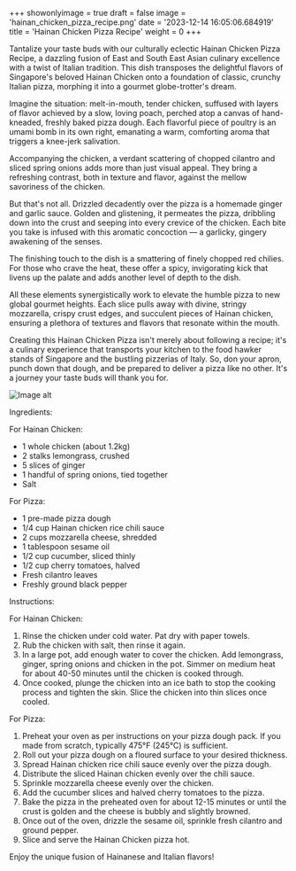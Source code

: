 +++ 
showonlyimage = true 
draft = false 
image = 'hainan_chicken_pizza_recipe.png'
date = '2023-12-14 16:05:06.684919' 
title = 'Hainan Chicken Pizza Recipe' 
weight = 0
+++ 
 
Tantalize your taste buds with our culturally eclectic Hainan Chicken Pizza Recipe, a dazzling fusion of East and South East Asian culinary excellence with a twist of Italian tradition. This dish transposes the delightful flavors of Singapore's beloved Hainan Chicken onto a foundation of classic, crunchy Italian pizza, morphing it into a gourmet globe-trotter's dream.

Imagine the situation: melt-in-mouth, tender chicken, suffused with layers of flavor achieved by a slow, loving poach, perched atop a canvas of hand-kneaded, freshly baked pizza dough. Each flavorful piece of poultry is an umami bomb in its own right, emanating a warm, comforting aroma that triggers a knee-jerk salivation.

Accompanying the chicken, a verdant scattering of chopped cilantro and sliced spring onions adds more than just visual appeal. They bring a refreshing contrast, both in texture and flavor, against the mellow savoriness of the chicken.

But that's not all. Drizzled decadently over the pizza is a homemade ginger and garlic sauce. Golden and glistening, it permeates the pizza, dribbling down into the crust and seeping into every crevice of the chicken. Each bite you take is infused with this aromatic concoction — a garlicky, gingery awakening of the senses.

The finishing touch to the dish is a smattering of finely chopped red chilies. For those who crave the heat, these offer a spicy, invigorating kick that livens up the palate and adds another level of depth to the dish.

All these elements synergistically work to elevate the humble pizza to new global gourmet heights. Each slice pulls away with divine, stringy mozzarella, crispy crust edges, and succulent pieces of Hainan chicken, ensuring a plethora of textures and flavors that resonate within the mouth.

Creating this Hainan Chicken Pizza isn't merely about following a recipe; it's a culinary experience that transports your kitchen to the food hawker stands of Singapore and the bustling pizzerias of Italy. So, don your apron, punch down that dough, and be prepared to deliver a pizza like no other. It's a journey your taste buds will thank you for. 

![Image alt](/hainan_chicken_pizza_recipe.png '300px')

Ingredients: 

For Hainan Chicken:
- 1 whole chicken (about 1.2kg)
- 2 stalks lemongrass, crushed
- 5 slices of ginger
- 1 handful of spring onions, tied together
- Salt

For Pizza:
- 1 pre-made pizza dough
- 1/4 cup Hainan chicken rice chili sauce
- 2 cups mozzarella cheese, shredded
- 1 tablespoon sesame oil
- 1/2 cup cucumber, sliced thinly
- 1/2 cup cherry tomatoes, halved
- Fresh cilantro leaves
- Freshly ground black pepper

Instructions:

For Hainan Chicken:
1. Rinse the chicken under cold water. Pat dry with paper towels.
2. Rub the chicken with salt, then rinse it again.
3. In a large pot, add enough water to cover the chicken. Add lemongrass, ginger, spring onions and chicken in the pot. Simmer on medium heat for about 40-50 minutes until the chicken is cooked through.
4. Once cooked, plunge the chicken into an ice bath to stop the cooking process and tighten the skin. Slice the chicken into thin slices once cooled.

For Pizza:
1. Preheat your oven as per instructions on your pizza dough pack. If you made from scratch, typically 475°F (245°C) is sufficient.
2. Roll out your pizza dough on a floured surface to your desired thickness.
3. Spread Hainan chicken rice chili sauce evenly over the pizza dough.
4. Distribute the sliced Hainan chicken evenly over the chili sauce.
5. Sprinkle mozzarella cheese evenly over the chicken.
6. Add the cucumber slices and halved cherry tomatoes to the pizza.
7. Bake the pizza in the preheated oven for about 12-15 minutes or until the crust is golden and the cheese is bubbly and slightly browned.
8. Once out of the oven, drizzle the sesame oil, sprinkle fresh cilantro and ground pepper.
9. Slice and serve the Hainan Chicken pizza hot.

Enjoy the unique fusion of Hainanese and Italian flavors!